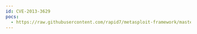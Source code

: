 ```yaml
---
id: CVE-2013-3629
pocs:
  - https://raw.githubusercontent.com/rapid7/metasploit-framework/master/modules/exploits/multi/http/ispconfig_php_exec.rb
---
```

